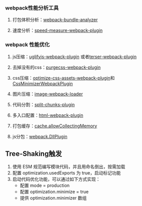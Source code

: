 ### webpack性能分析工具

1. 打包体积分析：[webpack-bundle-analyzer](https://github.com/webpack-contrib/webpack-bundle-analyzer '点击跳转')

2. 速度分析：[speed-measure-webpack-plugin](https://github.com/stephencookdev/speed-measure-webpack-plugin '点击跳转')

### webpack 性能优化

1. js压缩：[uglifyjs-webpack-plugin](https://www.npmjs.com/package/uglifyjs-webpack-plugin '点击跳转')
或者[terser-webpack-plugin](https://www.npmjs.com/package/terser-webpack-plugin '点击跳转')

2. 去掉没有的css：[purgecss-webpack-plugin](https://www.npmjs.com/package/purgecss-webpack-plugin '点击跳转')

3. css压缩：[optimize-css-assets-webpack-plugin](https://www.npmjs.com/package/optimize-css-assets-webpack-plugin '点击跳转')和[CssMinimizerWebpackPlugin](https://www.webpackjs.com/plugins/css-minimizer-webpack-plugin/#root '点击跳转')


4. 图片压缩：[image-webpack-loader](https://github.com/tcoopman/image-webpack-loader#readme '点击跳转')

5. 代码分割：[split-chunks-plugin](https://www.webpackjs.com/plugins/split-chunks-plugin#root '点击跳转')

6. 多入口配置：[html-webpack-plugin](https://www.npmjs.com/package/html-webpack-plugin '点击跳转')

7. 打包缓存：[cache.allowCollectingMemory](https://www.webpackjs.com/configuration/cache/#cacheallowcollectingmemory '点击跳转')

8. js分包：[webpack.DllPlugin](https://www.webpackjs.com/plugins/dll-plugin#dllplugin '点击跳转')


## Tree-Shaking触发

1. 使用 ESM 规范编写模块代码，并且用命名倒出，按需加载
2. 配置 optimization.usedExports 为 true，启动标记功能
3. 启动代码优化功能，可以通过如下方式实现：
    - 配置 mode = production
    - 配置 optimization.minimize = true
    - 提供 optimization.minimizer 数组